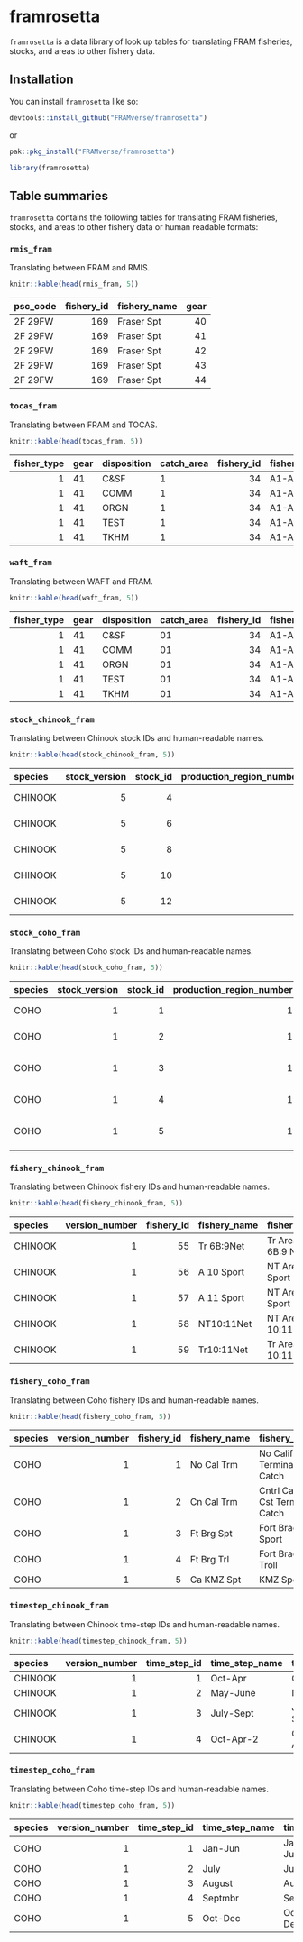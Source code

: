 
<!-- README.md is generated from README.Rmd. Please edit that file -->

# framrosetta

<!-- badges: start -->
<!-- badges: end -->

`framrosetta` is a data library of look up tables for translating FRAM
fisheries, stocks, and areas to other fishery data.

## Installation

You can install `framrosetta` like so:

``` r
devtools::install_github("FRAMverse/framrosetta")    
```

or

``` r
pak::pkg_install("FRAMverse/framrosetta")
```

``` r
library(framrosetta)
```

## Table summaries

`framrosetta` contains the following tables for translating FRAM
fisheries, stocks, and areas to other fishery data or human readable
formats:

### `rmis_fram`

Translating between FRAM and RMIS.

``` r
knitr::kable(head(rmis_fram, 5))
```

| psc_code | fishery_id | fishery_name | gear |
|:---------|-----------:|:-------------|-----:|
| 2F 29FW  |        169 | Fraser Spt   |   40 |
| 2F 29FW  |        169 | Fraser Spt   |   41 |
| 2F 29FW  |        169 | Fraser Spt   |   42 |
| 2F 29FW  |        169 | Fraser Spt   |   43 |
| 2F 29FW  |        169 | Fraser Spt   |   44 |

### `tocas_fram`

Translating between FRAM and TOCAS.

``` r
knitr::kable(head(tocas_fram, 5))
```

| fisher_type | gear | disposition | catch_area | fishery_id | fishery_name |
|------------:|:-----|:------------|:-----------|-----------:|:-------------|
|           1 | 41   | C&SF        | 1          |         34 | A1-Ast 41    |
|           1 | 41   | COMM        | 1          |         34 | A1-Ast 41    |
|           1 | 41   | ORGN        | 1          |         34 | A1-Ast 41    |
|           1 | 41   | TEST        | 1          |         34 | A1-Ast 41    |
|           1 | 41   | TKHM        | 1          |         34 | A1-Ast 41    |

### `waft_fram`

Translating between WAFT and FRAM.

``` r
knitr::kable(head(waft_fram, 5))
```

| fisher_type | gear | disposition | catch_area | fishery_id | fishery_name |
|------------:|:-----|:------------|:-----------|-----------:|:-------------|
|           1 | 41   | C&SF        | 01         |         34 | A1-Ast 41    |
|           1 | 41   | COMM        | 01         |         34 | A1-Ast 41    |
|           1 | 41   | ORGN        | 01         |         34 | A1-Ast 41    |
|           1 | 41   | TEST        | 01         |         34 | A1-Ast 41    |
|           1 | 41   | TKHM        | 01         |         34 | A1-Ast 41    |

### `stock_chinook_fram`

Translating between Chinook stock IDs and human-readable names.

``` r
knitr::kable(head(stock_chinook_fram, 5))
```

| species | stock_version | stock_id | production_region_number | management_unit_number | stock_name  | stock_long_name                |
|:--------|--------------:|---------:|-------------------------:|-----------------------:|:------------|:-------------------------------|
| CHINOOK |             5 |        4 |                        1 |                      6 | M-NK Sp Hat | Marked Nooksack Spr Hatchery   |
| CHINOOK |             5 |        6 |                        1 |                     10 | M-NK Sp Nat | Marked Nooksack Spr Natural    |
| CHINOOK |             5 |        8 |                        2 |                      2 | M-Skag FF   | Marked Skagit Summer/Fall Fing |
| CHINOOK |             5 |       10 |                        2 |                      6 | M-SkagFYr   | Marked Skagit Summer/Fall Year |
| CHINOOK |             5 |       12 |                        2 |                     10 | M-SkagSpY   | Marked Skagit Spring Year      |

### `stock_coho_fram`

Translating between Coho stock IDs and human-readable names.

``` r
knitr::kable(head(stock_coho_fram, 5))
```

| species | stock_version | stock_id | production_region_number | management_unit_number | stock_name | stock_long_name                 |
|:--------|--------------:|---------:|-------------------------:|-----------------------:|:-----------|:--------------------------------|
| COHO    |             1 |        1 |                        1 |                      1 | U-nkskrw   | Nooksack River Wild UnMarked    |
| COHO    |             1 |        2 |                        1 |                      2 | M-nkskrw   | Nooksack River Wild Marked      |
| COHO    |             1 |        3 |                        1 |                      3 | U-kendlh   | Kendall Creek Hatchery UnMarked |
| COHO    |             1 |        4 |                        1 |                      4 | M-kendlh   | Kendall Creek Hatchery Marked   |
| COHO    |             1 |        5 |                        1 |                      5 | U-skokmh   | Skookum Creek Hatchery UnMarked |

### `fishery_chinook_fram`

Translating between Chinook fishery IDs and human-readable names.

``` r
knitr::kable(head(fishery_chinook_fram, 5))
```

| species | version_number | fishery_id | fishery_name | fishery_title     |
|:--------|---------------:|-----------:|:-------------|:------------------|
| CHINOOK |              1 |         55 | Tr 6B:9Net   | Tr Area 6B:9 Net  |
| CHINOOK |              1 |         56 | A 10 Sport   | NT Area 10 Sport  |
| CHINOOK |              1 |         57 | A 11 Sport   | NT Area 11 Sport  |
| CHINOOK |              1 |         58 | NT10:11Net   | NT Area 10:11 Net |
| CHINOOK |              1 |         59 | Tr10:11Net   | Tr Area 10:11 Net |

### `fishery_coho_fram`

Translating between Coho fishery IDs and human-readable names.

``` r
knitr::kable(head(fishery_coho_fram, 5))
```

| species | version_number | fishery_id | fishery_name | fishery_title               |
|:--------|---------------:|-----------:|:-------------|:----------------------------|
| COHO    |              1 |          1 | No Cal Trm   | No Calif Cst Terminal Catch |
| COHO    |              1 |          2 | Cn Cal Trm   | Cntrl Cal Cst Term Catch    |
| COHO    |              1 |          3 | Ft Brg Spt   | Fort Bragg Sport            |
| COHO    |              1 |          4 | Ft Brg Trl   | Fort Bragg Troll            |
| COHO    |              1 |          5 | Ca KMZ Spt   | KMZ Sport                   |

### `timestep_chinook_fram`

Translating between Chinook time-step IDs and human-readable names.

``` r
knitr::kable(head(timestep_chinook_fram, 5))
```

| species | version_number | time_step_id | time_step_name | time_step_title  |
|:--------|---------------:|-------------:|:---------------|:-----------------|
| CHINOOK |              1 |            1 | Oct-Apr        | October-April    |
| CHINOOK |              1 |            2 | May-June       | May - June       |
| CHINOOK |              1 |            3 | July-Sept      | July - September |
| CHINOOK |              1 |            4 | Oct-Apr-2      | October-April-2  |

### `timestep_coho_fram`

Translating between Coho time-step IDs and human-readable names.

``` r
knitr::kable(head(timestep_coho_fram, 5))
```

| species | version_number | time_step_id | time_step_name | time_step_title    |
|:--------|---------------:|-------------:|:---------------|:-------------------|
| COHO    |              1 |            1 | Jan-Jun        | January - June     |
| COHO    |              1 |            2 | July           | July               |
| COHO    |              1 |            3 | August         | August             |
| COHO    |              1 |            4 | Septmbr        | September          |
| COHO    |              1 |            5 | Oct-Dec        | October - December |
